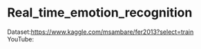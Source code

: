 # Real_time_emotion_recognition  
Dataset:https://www.kaggle.com/msambare/fer2013?select=train  
YouTube:
